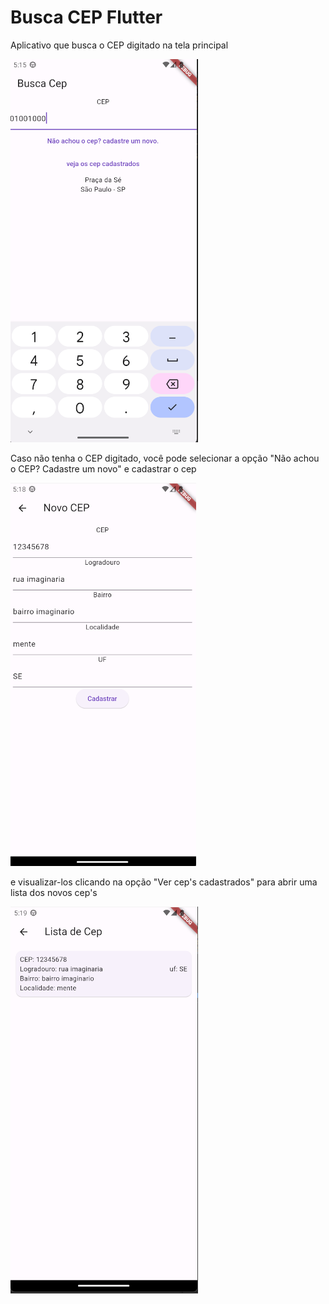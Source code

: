 <h1>Busca CEP Flutter</h1>
<p>Aplicativo que busca o CEP digitado na tela principal</p>
<img src= "busca_cep_flutter/assests/image/homepage.png">
<p>Caso não tenha o CEP digitado, você pode selecionar a opção "Não achou o CEP? Cadastre um novo" e cadastrar o cep</p>
 <img src= "busca_cep_flutter/assests/image/new_cep_page.png">
 <p>e visualizar-los clicando na opção "Ver cep's cadastrados" para abrir uma lista dos novos cep's</p>
 <img src= "busca_cep_flutter/assests/image/cep_list_page.png">
